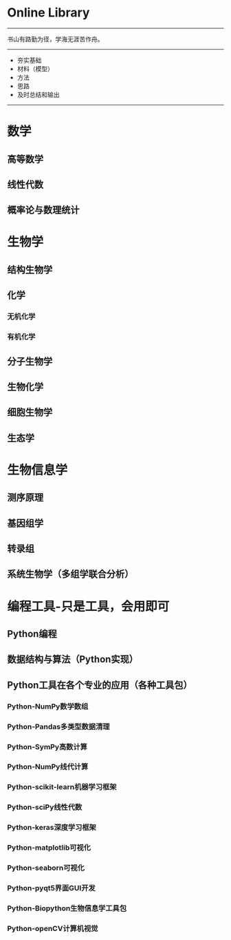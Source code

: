 # Online Library
---

书山有路勤为径，学海无涯苦作舟。

---

- 夯实基础
- 材料（模型）
- 方法
- 思路
- 及时总结和输出

---

# 数学
## 高等数学
## 线性代数
## 概率论与数理统计

# 生物学
## 结构生物学
## 化学
### 无机化学
### 有机化学
## 分子生物学
## 生物化学
## 细胞生物学
## 生态学

# 生物信息学
## 测序原理
## 基因组学
## 转录组
## 系统生物学（多组学联合分析）

# 编程工具-只是工具，会用即可
## Python编程
## 数据结构与算法（Python实现）
## Python工具在各个专业的应用（各种工具包）
### Python-NumPy数学数组
### Python-Pandas多类型数据清理
### Python-SymPy高数计算
### Python-NumPy线代计算
### Python-scikit-learn机器学习框架
### Python-sciPy线性代数
### Python-keras深度学习框架
### Python-matplotlib可视化
### Python-seaborn可视化
### Python-pyqt5界面GUI开发
### Python-Biopython生物信息学工具包
### Python-openCV计算机视觉
